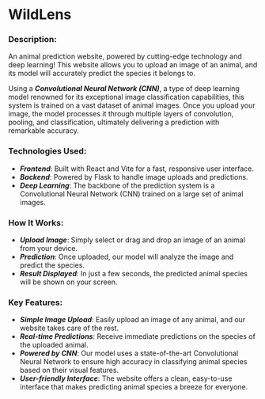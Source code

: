 # WildLens

### Description:
An animal prediction website, powered by cutting-edge technology and deep learning! This website allows you to upload an image of an animal, and its model will accurately predict the species it belongs to.

Using a ***Convolutional Neural Network (CNN)***, a type of deep learning model renowned for its exceptional image classification capabilities, this system is trained on a vast dataset of animal images. Once you upload your image, the model processes it through multiple layers of convolution, pooling, and classification, ultimately delivering a prediction with remarkable accuracy.

### Technologies Used:
* ***Frontend***: Built with React and Vite for a fast, responsive user interface.
* ***Backend***: Powered by Flask to handle image uploads and predictions.
* ***Deep Learning***: The backbone of the prediction system is a Convolutional Neural Network (CNN) trained on a large set of animal images.

### How It Works:
* ***Upload Image***: Simply select or drag and drop an image of an animal from your device.
* ***Prediction***: Once uploaded, our model will analyze the image and predict the species.
* ***Result Displayed***: In just a few seconds, the predicted animal species will be shown on your screen.

### Key Features:
* ***Simple Image Upload***: Easily upload an image of any animal, and our website takes care of the rest.
* ***Real-time Predictions***: Receive immediate predictions on the species of the uploaded animal.
* ***Powered by CNN***: Our model uses a state-of-the-art Convolutional Neural Network to ensure high accuracy in classifying animal species based on their visual features.
* ***User-friendly Interface***: The website offers a clean, easy-to-use interface that makes predicting animal species a breeze for everyone.
